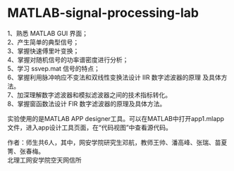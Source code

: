 # MATLAB-signal-processing-lab
1、熟悉 MATLAB GUI 界面；\
2、产生简单的典型信号；\
3、掌握快速傅里叶变换；\
4、掌握对随机信号的功率谱密度进行分析；\
5、学习 ssvep.mat 信号的特点；\
6、掌握利用脉冲响应不变法和双线性变换法设计 IIR 数字滤波器的原理
及具体方法。\
7、加深理解数字滤波器和模拟滤波器之间的技术指标转化。\
8、掌握窗函数法设计 FIR 数字滤波器的原理及具体方法。

实验使用的是MATLAB APP designer工具。可以在MATLAB中打开app1.mlapp文件，进入app设计工具页面，在“代码视图”中查看源代码。

作者：师生共6人，其中，网安学院研究生邓航，教师王帅、潘高峰、张瑞、苗夏箐、张春梅。\
北理工网安学院空天网信所
